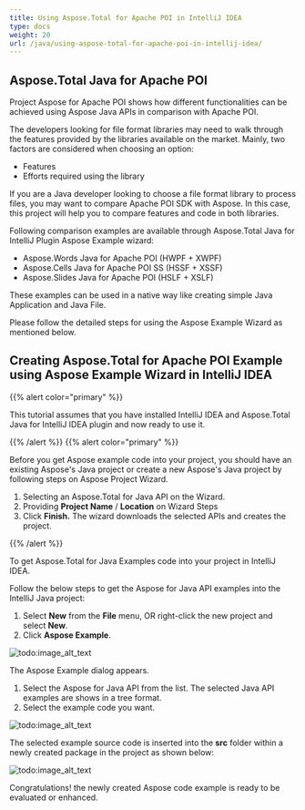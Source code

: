 ```yaml
---
title: Using Aspose.Total for Apache POI in IntelliJ IDEA
type: docs
weight: 20
url: /java/using-aspose-total-for-apache-poi-in-intellij-idea/
---
```


## **Aspose.Total Java for Apache POI**
Project Aspose for Apache POI shows how different functionalities can be achieved using Aspose Java APIs in comparison with Apache POI.

The developers looking for file format libraries may need to walk through the features provided by the libraries available on the market. Mainly, two factors are considered when choosing an option:

- Features
- Efforts required using the library

If you are a Java developer looking to choose a file format library to process files, you may want to compare Apache POI SDK with Aspose. In this case, this project will help you to compare features and code in both libraries.

Following comparison examples are available through Aspose.Total Java for IntelliJ Plugin Aspose Example wizard:

- Aspose.Words Java for Apache POI (HWPF + XWPF)
- Aspose.Cells Java for Apache POI SS (HSSF + XSSF)
- Aspose.Slides Java for Apache POI (HSLF + XSLF)

These examples can be used in a native way like creating simple Java Application and Java File.

Please follow the detailed steps for using the Aspose Example Wizard as mentioned below.
## **Creating Aspose.Total for Apache POI Example using Aspose Example Wizard in IntelliJ IDEA**
{{% alert color="primary" %}} 

This tutorial assumes that you have installed IntelliJ IDEA and Aspose.Total Java for IntelliJ IDEA plugin and now ready to use it.

{{% /alert %}} {{% alert color="primary" %}} 

Before you get Aspose example code into your project, you should have an existing Aspose's Java project or create a new Aspose's Java project by following steps on Aspose Project Wizard.

1. Selecting an Aspose.Total for Java API on the Wizard.
1. Providing **Project Name** / **Location** on Wizard Steps
1. Click **Finish.** 
   The wizard downloads the selected APIs and creates the project.

{{% /alert %}} 

To get Aspose.Total for Java Examples code into your project in IntelliJ IDEA.

Follow the below steps to get the Aspose for Java API examples into the IntelliJ Java project:

1. Select **New** from the **File** menu, OR right-click the new project and select **New**.
1. Click **Aspose Example**. 

![todo:image_alt_text](https://i.imgur.com/yk7rgRn.png)


The Aspose Example dialog appears.

1. Select the Aspose for Java API from the list.
   The selected Java API examples are shows in a tree format.
1. Select the example code you want. 

![todo:image_alt_text](https://i.imgur.com/CjgYTmp.jpg)


The selected example source code is inserted into the **src** folder within a newly created package in the project as shown below: 

![todo:image_alt_text](https://i.imgur.com/Sf140tR.jpg)


Congratulations! the newly created Aspose code example is ready to be evaluated or enhanced.
